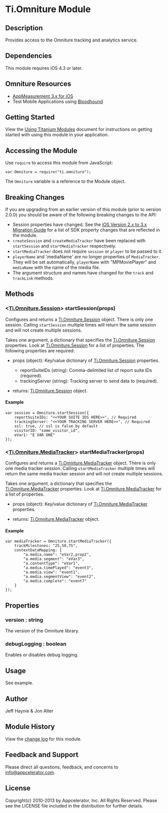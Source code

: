 # Ti.Omniture Module

## Description

Provides access to the Omniture tracking and analytics service.

## Dependencies

This module requires iOS 4.3 or later.

## Omniture Resources

* [AppMeasurement 3.x for iOS][AppMeasurement]
* Test Mobile Applications using [Bloodhound][Bloodhound]

## Getting Started

View the [Using Titanium Modules](http://docs.appcelerator.com/titanium/latest/#!/guide/Using_Titanium_Modules) document for instructions on getting
started with using this module in your application.

## Accessing the Module

Use `require` to access this module from JavaScript:

	var Omniture = require("ti.omniture");

The `Omniture` variable is a reference to the Module object.

## Breaking Changes

If you are upgrading from an earlier version of this module (prior to version 2.0.0) you should be
aware of the following breaking changes to the API:

* Session properties have changed. See the [iOS Version 2.x to 3.x Migration Guide](http://microsite.omniture.com/t2/help/en_US/sc/appmeasurement/ios/index.html#iOS_Version_2x_to_3x_Migration_Guide) for a list of SDK property changes that are reflected in the module.
* `createSession` and `createMediaTracker` have been replaced with `startSession` and `startMediaTracker` respectively.
* `startMediaTracker` does not require `session` or `player` to be passed to it.
* `playerName` and 'mediaName' are no longer properties of `MediaTracker`. They will be set automatically, `playerName` with "MPMoviePlayer" and `mediaName` with the name of the media file.
* The argument structure and names have changed for the `track` and `trackLink` methods.

## Methods

### <[Ti.Omniture.Session][]\> startSession(props)

Configures and returns a [Ti.Omniture.Session][] object. There is only one session. Calling `startSession` multiple times will return the same session and will not create multiple sessions.

Takes one argument, a dictionary that specifies the [Ti.Omniture.Session][] properties. Look at [Ti.Omniture.Session][] for a list of properties. The following properties are required:

* props (object): Key/value dictionary of [Ti.Omniture.Session][] properties.
	* reportSuiteIDs (string): Comma-delimited list of report suite IDs (required).
	* trackingServer (string): Tracking server to send data to (required).

* returns: [Ti.Omniture.Session][] object.

#### Example

	var session = Omniture.startSession({
        reportSuiteIDs: "<<YOUR SUITE IDS HERE>>", // Required
        trackingServer: "<<YOUR TRACKING SERVER HERE>>", // Required
        ssl: true, // ssl is false by default
        visitorID: "some_visitor_id",
        eVar1: "E VAR ONE"
    });

### <[Ti.Omniture.MediaTracker][]\> startMediaTracker(props)

Configures and returns a [Ti.Omniture.MediaTracker][] object. There is only one media tracker session. Calling `startMediaTracker` multiple times will return the same media tracker session and will not create multiple sessions.

Takes one argument, a dictionary that specifies the [Ti.Omniture.MediaTracker][] properties. Look at [Ti.Omniture.MediaTracker][] for a list of properties. 

* props (object): Key/value dictionary of [Ti.Omniture.MediaTracker][] properties.

* returns: [Ti.Omniture.MediaTracker][] object.

#### Example

	var mediaTracker = Omniture.startMediaTracker({
        trackMilestones: "25,50,75",
        contextDataMapping: {
            "a.media.name": "eVar2,prop2",
            "a.media.segment": "eVar3",
            "a.contentType": "eVar1",
            "a.media.timePlayed": "event3",
            "a.media.view": "event1",
            "a.media.segmentView": "event2",
            "a.media.complete": "event7"
        }
    });

## Properties

### version : string

The version of the Omniture library.

### debugLogging : boolean

Enables or disables debug logging. 

## Usage

See example.

## Author

Jeff Haynie & Jon Alter

## Module History

View the [change log](changelog.html) for this module.

## Feedback and Support

Please direct all questions, feedback, and concerns to [info@appcelerator.com](mailto:info@appcelerator.com?subject=iOS%20Omniture%20Module).

## License

Copyright(c) 2010-2013 by Appcelerator, Inc. All Rights Reserved. Please see the LICENSE file included in the distribution for further details.

[Ti.Omniture.Session]: session.html
[Ti.Omniture.MediaTracker]: mediaTracker.html
[AppMeasurement]: http://microsite.omniture.com/t2/help/en_US/sc/appmeasurement/ios/index.html
[Bloodhound]: http://microsite.omniture.com/t2/help/en_US/sc/appmeasurement/ios/index.html#Using_Bloodhound_to_Test_Mobile_Applications

